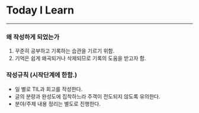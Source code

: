 # Today I Learn
---

### 왜 작성하게 되었는가
1. 꾸준히 공부하고 기록하는 습관을 기르기 위함.
2. 기억은 쉽게 왜곡되거나 삭제되므로 기록의 도움을 받고자 함.

### 작성규칙 (시작단계에 한함.)
- 일 별로 TIL과 회고를 작성한다.
- 글의 분량과 완성도에 집착하느라 주객이 전도되지 않도록 유의한다.
- 분야/주제 내용 정리는 별도로 진행한다.

